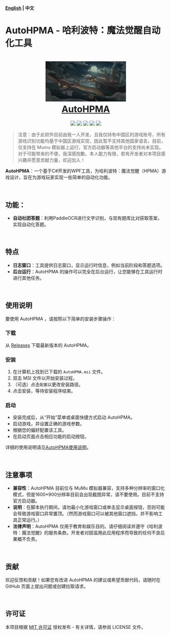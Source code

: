 
**[English](README.md) | 中文**

# AutoHPMA - 哈利波特：魔法觉醒自动化工具

<div align=center>
  <h1 align="center">
  <img src="https://github.com/FelixChristian011226/AutoHPMA/blob/master/AutoHPMA/Assets/hpma.png" width=50%>
  <br/>
  <a href="https://felixchristian011226.github.io/AutoHPMA-Web">AutoHPMA</a>
  </h1>
</div>

<div align=center>
  <img src="https://img.shields.io/badge/build-passing-brightgreen">
  <img src="https://img.shields.io/github/v/release/FelixChristian011226/AutoHPMA">
  <img src="https://img.shields.io/github/license/FelixChristian011226/AutoHPMA">
  <img src="https://img.shields.io/github/downloads/FelixChristian011226/AutoHPMA/total">
  <img src="https://img.shields.io/github/stars/FelixChristian011226/AutoHPMA">
</div>

> 注意：由于此软件目前由我一人开发，且我仅持有中国区的游戏账号，所有游戏识别功能均基于中国区游戏实现，因此暂不支持其他国家语言。目前，仅支持在 Mumu 模拟器上运行，官方启动器等其他平台的支持尚未实现。对于可能带来的不便，我深感抱歉。本人能力有限，若有开发者对本项目感兴趣并愿意贡献力量，欢迎加入！

**AutoHPMA**：一个基于C#开发的WPF工具，为哈利波特：魔法觉醒（HPMA）游戏设计，旨在为游戏玩家实现一些简单的自动化功能。

<br>

## 功能：
- **自动社团答题**：利用PaddleOCR进行文字识别，与现有题库比对获取答案，实现自动化答题。

<br>
  
## 特点
- **日志窗口**：工具提供日志窗口，显示运行时信息，例如当前阶段和答题选项。
- **后台运行**：AutoHPMA 的操作可以完全在后台运行，让您能够在工具运行时进行其他任务。

<br>

## 使用说明

要使用 AutoHPMA ，请按照以下简单的安装步骤操作：

### 下载

从 [Releases](https://github.com/YourGitHubUsername/AutoHPMA/releases) 下载最新版本的 AutoHPMA。

### 安装

1. 在计算机上找到已下载的 `AutoHPMA.msi` 文件。
2. 双击 MSI 文件以开始安装过程。
3. （可选）点击`配置`以更改安装路径。
4. 点击安装，等待安装程序结束。

### 启动

- 安装完成后，从“开始”菜单或桌面快捷方式启动 AutoHPMA。
- 启动游戏，并设置正确的游戏参数。
- 根据您的偏好配置该工具。
- 在启动页面点击相应功能的启动按钮。

详细的使用说明请见[AutoHPMA使用说明](https://www.felixchristian.top/2025/04/04/16-AutoHPMA/#autohpma)。

<br>

## 注意事项

- **兼容性**：AutoHPMA 目前仅与 MuMu 模拟器兼容，支持多种分辨率的窗口化模式，但是1600\*900分辨率目前会出现截图异常，请不要使用。目前不支持官方启动器。
- **说明**：在脚本执行期间，请勿最小化游戏窗口或单击显示桌面按钮，否则可能会导致游戏窗口异常置顶。（然而游戏窗口可以被其他窗口遮挡，并不影响工具正常运行。）
- **法律声明**：AutoHPMA 仅用于教育和娱乐目的。请仔细阅读并遵守《哈利波特：魔法觉醒》的服务条款。开发者对因滥用此应用程序而导致的任何不良后果概不负责。

<br>

## 贡献

欢迎反馈和贡献！如果您有改进 AutoHPMA 的建议或希望贡献代码，请随时在 GitHub 页面上提出问题或创建拉取请求。

<br>

## 许可证

本项目根据 [MIT 许可证](https://github.com/FelixChristian011226/AutoHPMA/blob/master/LICENSE) 授权发布 - 有关详情，请参阅 LICENSE 文件。
